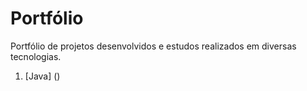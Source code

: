 # Portfólio
Portfólio de projetos desenvolvidos e estudos realizados em diversas tecnologias.

1. [Java] ()
